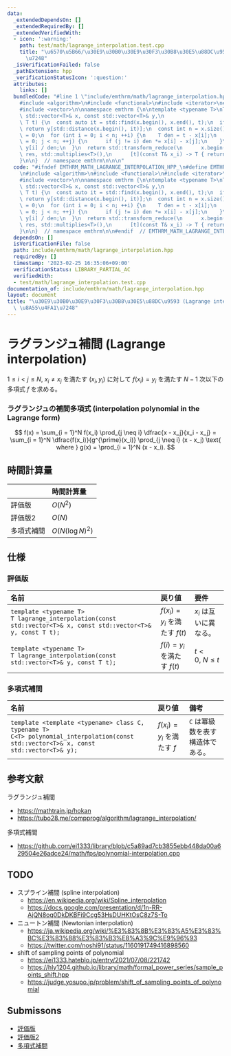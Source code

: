 ```yaml
---
data:
  _extendedDependsOn: []
  _extendedRequiredBy: []
  _extendedVerifiedWith:
  - icon: ':warning:'
    path: test/math/lagrange_interpolation.test.cpp
    title: "\u6570\u5B66/\u30E9\u30B0\u30E9\u30F3\u30B8\u30E5\u88DC\u9593 \u8A55\u4FA1\
      \u7248"
  _isVerificationFailed: false
  _pathExtension: hpp
  _verificationStatusIcon: ':question:'
  attributes:
    links: []
  bundledCode: "#line 1 \"include/emthrm/math/lagrange_interpolation.hpp\"\n\n\n\n\
    #include <algorithm>\n#include <functional>\n#include <iterator>\n#include <numeric>\n\
    #include <vector>\n\nnamespace emthrm {\n\ntemplate <typename T>\nT lagrange_interpolation(const\
    \ std::vector<T>& x, const std::vector<T>& y,\n                         const\
    \ T t) {\n  const auto it = std::find(x.begin(), x.end(), t);\n  if (it != x.end())\
    \ return y[std::distance(x.begin(), it)];\n  const int n = x.size();\n  T res\
    \ = 0;\n  for (int i = 0; i < n; ++i) {\n    T den = t - x[i];\n    for (int j\
    \ = 0; j < n; ++j) {\n      if (j != i) den *= x[i] - x[j];\n    }\n    res +=\
    \ y[i] / den;\n  }\n  return std::transform_reduce(\n      x.begin(), x.end(),\
    \ res, std::multiplies<T>(),\n      [t](const T& x_i) -> T { return t - x_i; });\n\
    }\n\n}  // namespace emthrm\n\n\n"
  code: "#ifndef EMTHRM_MATH_LAGRANGE_INTERPOLATION_HPP_\n#define EMTHRM_MATH_LAGRANGE_INTERPOLATION_HPP_\n\
    \n#include <algorithm>\n#include <functional>\n#include <iterator>\n#include <numeric>\n\
    #include <vector>\n\nnamespace emthrm {\n\ntemplate <typename T>\nT lagrange_interpolation(const\
    \ std::vector<T>& x, const std::vector<T>& y,\n                         const\
    \ T t) {\n  const auto it = std::find(x.begin(), x.end(), t);\n  if (it != x.end())\
    \ return y[std::distance(x.begin(), it)];\n  const int n = x.size();\n  T res\
    \ = 0;\n  for (int i = 0; i < n; ++i) {\n    T den = t - x[i];\n    for (int j\
    \ = 0; j < n; ++j) {\n      if (j != i) den *= x[i] - x[j];\n    }\n    res +=\
    \ y[i] / den;\n  }\n  return std::transform_reduce(\n      x.begin(), x.end(),\
    \ res, std::multiplies<T>(),\n      [t](const T& x_i) -> T { return t - x_i; });\n\
    }\n\n}  // namespace emthrm\n\n#endif  // EMTHRM_MATH_LAGRANGE_INTERPOLATION_HPP_\n"
  dependsOn: []
  isVerificationFile: false
  path: include/emthrm/math/lagrange_interpolation.hpp
  requiredBy: []
  timestamp: '2023-02-25 16:35:06+09:00'
  verificationStatus: LIBRARY_PARTIAL_AC
  verifiedWith:
  - test/math/lagrange_interpolation.test.cpp
documentation_of: include/emthrm/math/lagrange_interpolation.hpp
layout: document
title: "\u30E9\u30B0\u30E9\u30F3\u30B8\u30E5\u88DC\u9593 (Lagrange interpolation)\
  \ \u8A55\u4FA1\u7248"
---
```


# ラグランジュ補間 (Lagrange interpolation)

$1 \leq i < j \leq N,\ x_i \neq x_j$ を満たす $(x_i, y_i)$ に対して $f(x_i) = y_i$ を満たす $N - 1$ 次以下の多項式 $f$ を求める。


### ラグランジュの補間多項式 (interpolation polynomial in the Lagrange form)

$$
  f(x) = \sum_{i = 1}^N f(x_i) \prod_{j \neq i} \dfrac{x - x_j}{x_i - x_j} = \sum_{i = 1}^N \dfrac{f(x_i)}{g^{\prime}(x_i)} \prod_{j \neq i} (x - x_j) \text{ where } g(x) = \prod_{i = 1}^N (x - x_i).
$$


## 時間計算量

||時間計算量|
|:--|:--|
|評価版|$O(N^2)$|
|評価版2|$O(N)$|
|多項式補間|$O(N(\log{N})^2)$|


## 仕様

### 評価版

|名前|戻り値|要件|
|:--|:--|:--|
|`template <typename T>`<br>`T lagrange_interpolation(const std::vector<T>& x, const std::vector<T>& y, const T t);`|$f(x_i) = y_i$ を満たす $f(t)$|$x_i$ は互いに異なる。|
|`template <typename T>`<br>`T lagrange_interpolation(const std::vector<T>& y, const T t);`|$f(i) = y_i$ を満たす $f(t)$|$t < 0,\ N \leq t$|


### 多項式補間

|名前|戻り値|備考|
|:--|:--|:--|
|`template <template <typename> class C, typename T>`<br>`C<T> polynomial_interpolation(const std::vector<T>& x, const std::vector<T>& y);`|$f(x_i) = y_i$ を満たす $f$|`C` は冪級数を表す構造体である。|


## 参考文献

ラグランジュ補間
- https://mathtrain.jp/hokan
- https://tubo28.me/compprog/algorithm/lagrange_interpolation/

多項式補間
- https://github.com/ei1333/library/blob/c5a89ad7cb3855ebb448da00a629504e26adce24/math/fps/polynomial-interpolation.cpp


## TODO

- スプライン補間 (spline interpolation)
  - https://en.wikipedia.org/wiki/Spline_interpolation
  - https://docs.google.com/presentation/d/1n-RR-AjQN8oq0DkDKBFi9Ccg53HsDUHKtOsC8z7S-To
- ニュートン補間 (Newtonian interpolation)
  - https://ja.wikipedia.org/wiki/%E3%83%8B%E3%83%A5%E3%83%BC%E3%83%88%E3%83%B3%E8%A3%9C%E9%96%93
  - https://twitter.com/noshi91/status/1160191749416898560
- shift of sampling points of polynomial
  - https://ei1333.hateblo.jp/entry/2021/07/08/221742
  - https://hly1204.github.io/library/math/formal_power_series/sample_points_shift.hpp
  - https://judge.yosupo.jp/problem/shift_of_sampling_points_of_polynomial


## Submissons

- [評価版](https://atcoder.jp/contests/arc033/submissions/10088080)
- [評価版2](https://atcoder.jp/contests/arc033/submissions/10510969)
- [多項式補間](https://judge.yosupo.jp/submission/3794)
